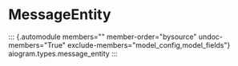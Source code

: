 # MessageEntity

::: {.automodule members="" member-order="bysource" undoc-members="True" exclude-members="model_config,model_fields"}
aiogram.types.message_entity
:::
